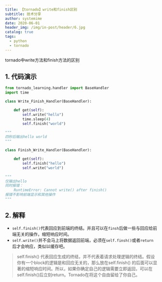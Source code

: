```yaml
---
title: 【tornado】write和finish区别
subtitle: 技术分享
author: systemime
date: 2020-06-01
header_img: /img/in-post/header/6.jpg
catalog: true
tags:
  - python
  - tornado
---
```


tornado中write方法和finish方法的区别

<!-- more -->

## 1. 代码演示
```python
from tornado_learning.handler import BaseHandler
import time

class Write_Finish_Handler(BaseHandler):

    def get(self):
        self.write("hello")
        time.sleep(4)
        self.finish("world")

"""
四秒后输出hello world
"""
```

```python
class Finish_Write_Handler(BaseHandler):

    def get(self):
        self.finish("hello")
        self.write("world")

"""
仅输出hello
同时报错：
	RuntimeError: Cannot write() after finish()
报错不影响前端显示和其他操作
"""
```

## 2. 解释

- `self.finish()`代表回应到前端的终结。并且可以在`finsh`后做一些与回应给前端无关的操作，缩短响应时间。
- `self.write()`并不会马上将数据返回前端，必须在`self.finsh()`或者`return`后才会响应，类似以缓存吧。


> self.finish() 代表回应生成的终结，并不代表着请求处理逻辑的终结。假设你有一个block的逻辑是和回应无关的，那么放在self.finish() 的后面可以显著的缩短响应时间。所以，如果你确定自己的逻辑需要立即返回，可以在self.finish()后立刻return。Tornado在将这个自由留给了你自己。



